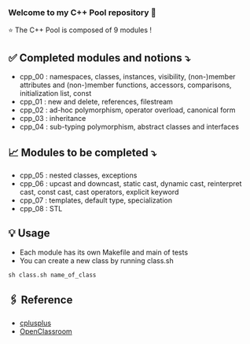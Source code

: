 ### Welcome to my C++ Pool repository 👋

⭐️ The C++ Pool is composed of 9 modules !

## ✅ Completed modules and notions ⤵️
- cpp_00 : namespaces, classes, instances, visibility, (non-)member attributes and (non-)member functions, accessors, comparisons, initialization list, const
- cpp_01 : new and delete, references, filestream
- cpp_02 : ad-hoc polymorphism, operator overload, canonical form
- cpp_03 : inheritance
- cpp_04 : sub-typing polymorphism, abstract classes and interfaces

## 📈 Modules to be completed ⤵️
- cpp_05 : nested classes, exceptions
- cpp_06 : upcast and downcast, static cast, dynamic cast, reinterpret cast, const cast, cast operators, explicit keyword
- cpp_07 : templates, default type, specialization
- cpp_08 : STL

## 💡 Usage
- Each module has its own Makefile and main of tests
- You can create a new class by running class.sh 

```
sh class.sh name_of_class
```

## 🖇 Reference
- [cplusplus](https://www.cplusplus.com/reference/)
- [OpenClassroom](https://openclassrooms.com/fr/courses/1894236-programmez-avec-le-langage-c)

